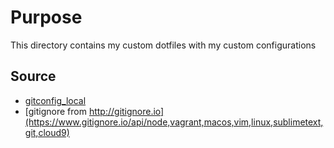 # Purpose
This directory contains my custom dotfiles with my custom configurations

## Source
- [gitconfig_local](https://gist.github.com/noinarisak/91f392afe3999a4e62a53880aed2709b)
- [gitignore from http://gitignore.io](https://www.gitignore.io/api/node,vagrant,macos,vim,linux,sublimetext,git,cloud9)